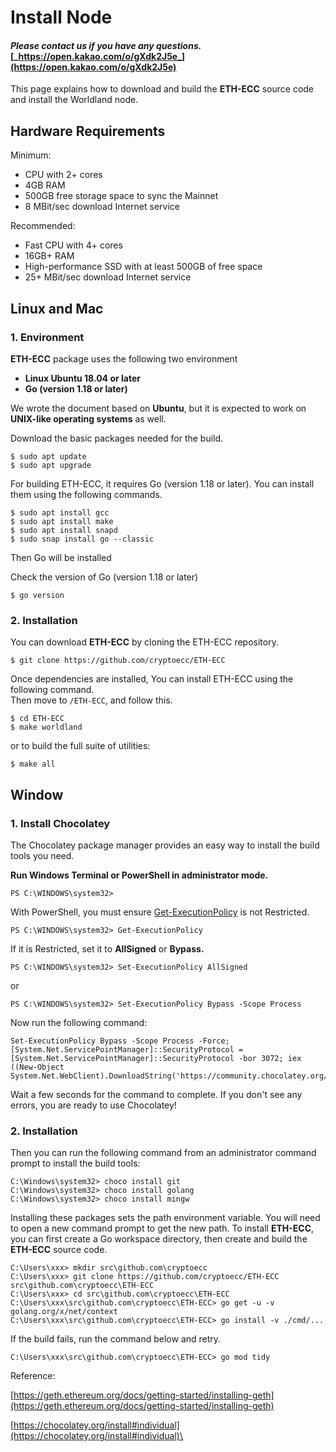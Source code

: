 # Install Node

#### _Please contact us if you have any questions._ [_https://open.kakao.com/o/gXdk2J5e_](https://open.kakao.com/o/gXdk2J5e)

This page explains how to download and build the **ETH-ECC** source code and install the Worldland node.

## Hardware Requirements

Minimum:

* CPU with 2+ cores
* 4GB RAM
* 500GB free storage space to sync the Mainnet
* 8 MBit/sec download Internet service

Recommended:

* Fast CPU with 4+ cores
* 16GB+ RAM
* High-performance SSD with at least 500GB of free space
* 25+ MBit/sec download Internet service



## Linux and Mac

### 1. Environment

**ETH-ECC** package uses the following two environment

* **Linux Ubuntu 18.04 or later**
* **Go (version 1.18 or later)**

We wrote the document based on **Ubuntu**, but it is expected to work on **UNIX-like operating systems** as well.

Download the basic packages needed for the build.

```
$ sudo apt update
$ sudo apt upgrade
```

For building ETH-ECC, it requires Go (version 1.18 or later). You can install them using the following commands.

```
$ sudo apt install gcc
$ sudo apt install make
$ sudo apt install snapd
$ sudo snap install go --classic
```

Then Go will be installed

Check the version of Go (version 1.18 or later)

```
$ go version
```

### 2. Installation

You can download **ETH-ECC** by cloning the ETH-ECC repository.

```
$ git clone https://github.com/cryptoecc/ETH-ECC
```

Once dependencies are installed, You can install ETH-ECC using the following command.\
Then move to `/ETH-ECC`, and follow this.

```
$ cd ETH-ECC
$ make worldland
```

or to build the full suite of utilities:

```
$ make all
```



## Window

### 1. Install Chocolatey

The Chocolatey package manager provides an easy way to install the build tools you need.

**Run Windows Terminal or PowerShell in administrator mode.**

```
PS C:\WINDOWS\system32>
```

With PowerShell, you must ensure [Get-ExecutionPolicy](https://go.microsoft.com/fwlink/?LinkID=135170) is not Restricted.&#x20;

```
PS C:\WINDOWS\system32> Get-ExecutionPolicy
```

If it is Restricted, set it to **AllSigned** or **Bypass.**

```
PS C:\WINDOWS\system32> Set-ExecutionPolicy AllSigned
```

or

```
PS C:\WINDOWS\system32> Set-ExecutionPolicy Bypass -Scope Process
```

Now run the following command:

```
Set-ExecutionPolicy Bypass -Scope Process -Force; [System.Net.ServicePointManager]::SecurityProtocol = [System.Net.ServicePointManager]::SecurityProtocol -bor 3072; iex ((New-Object System.Net.WebClient).DownloadString('https://community.chocolatey.org/install.ps1'))
```

Wait a few seconds for the command to complete. If you don't see any errors, you are ready to use Chocolatey!&#x20;

### **2.** Installation

Then you can run the following command from an administrator command prompt to install the build tools:

```
C:\Windows\system32> choco install git
C:\Windows\system32> choco install golang
C:\Windows\system32> choco install mingw
```

Installing these packages sets the path environment variable. You will need to open a new command prompt to get the new path. To install **ETH-ECC**, you can first create a Go workspace directory, then create and build the **ETH-ECC** source code.

```
C:\Users\xxx> mkdir src\github.com\cryptoecc
C:\Users\xxx> git clone https://github.com/cryptoecc/ETH-ECC src\github.com\cryptoecc\ETH-ECC
C:\Users\xxx> cd src\github.com\cryptoecc\ETH-ECC 
C:\Users\xxx\src\github.com\cryptoecc\ETH-ECC> go get -u -v golang.org/x/net/context
C:\Users\xxx\src\github.com\cryptoecc\ETH-ECC> go install -v ./cmd/...
```

If the build fails, run the command below and retry.

```
C:\Users\xxx\src\github.com\cryptoecc\ETH-ECC> go mod tidy
```



Reference:

[https://geth.ethereum.org/docs/getting-started/installing-geth](https://geth.ethereum.org/docs/getting-started/installing-geth)

[https://chocolatey.org/install#individual](https://chocolatey.org/install#individual)\


